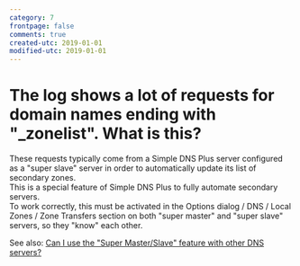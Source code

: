 ```yaml
---
category: 7
frontpage: false
comments: true
created-utc: 2019-01-01
modified-utc: 2019-01-01
---
```

# The log shows a lot of requests for domain names ending with "_zonelist". What is this?

These requests typically come from a Simple DNS Plus server configured as a "super slave" server in order to automatically update its list of secondary zones.  
This is a special feature of Simple DNS Plus to fully automate secondary servers.  
To work correctly, this must be activated in the Options dialog / DNS / Local Zones / Zone Transfers section on both "super master" and "super slave" servers, so they "know" each other.

See also: [Can I use the "Super Master/Slave" feature with other DNS servers?](/kb/13/can-i-use-the-super-master-slave-feature-with-other-dns-servers)

